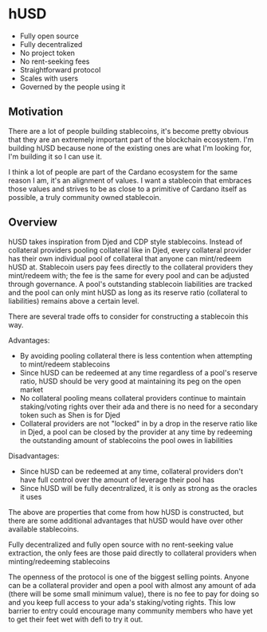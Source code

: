 # hUSD

- Fully open source
- Fully decentralized
- No project token
- No rent-seeking fees
- Straightforward protocol
- Scales with users
- Governed by the people using it

## Motivation

There are a lot of people building stablecoins, it's become pretty obvious that they are an extremely important part of the blockchain ecosystem. I'm building hUSD because none of the existing ones are what I'm looking for, I'm building it so I can use it.

I think a lot of people are part of the Cardano ecosystem for the same reason I am, it's an alignment of values. I want a stablecoin that embraces those values and strives to be as close to a primitive of Cardano itself as possible, a truly community owned stablecoin.

## Overview

hUSD takes inspiration from Djed and CDP style stablecoins. Instead of collateral providers pooling collateral like in Djed, every collateral provider has their own individual pool of collateral that anyone can mint/redeem hUSD at. Stablecoin users pay fees directly to the collateral providers they mint/redeem with; the fee is the same for every pool and can be adjusted through governance. A pool's outstanding stablecoin liabilities are tracked and the pool can only mint hUSD as long as its reserve ratio (collateral to liabilities) remains above a certain level.

There are several trade offs to consider for constructing a stablecoin this way.

Advantages:

- By avoiding pooling collateral there is less contention when attempting to mint/redeem stablecoins
- Since hUSD can be redeemed at any time regardless of a pool's reserve ratio, hUSD should be very good at maintaining its peg on the open market
- No collateral pooling means collateral providers continue to maintain staking/voting rights over their ada and there is no need for a secondary token such as Shen is for Djed
- Collateral providers are not "locked" in by a drop in the reserve ratio like in Djed, a pool can be closed by the provider at any time by redeeming the outstanding amount of stablecoins the pool owes in liabilities

Disadvantages:

- Since hUSD can be redeemed at any time, collateral providers don't have full control over the amount of leverage their pool has
- Since hUSD will be fully decentralized, it is only as strong as the oracles it uses


The above are properties that come from how hUSD is constructed, but there are some additional advantages that hUSD would have over other available stablecoins.

Fully decentralized and fully open source with no rent-seeking value extraction, the only fees are those paid directly to collateral providers when minting/redeeming stablecoins


The openness of the protocol is one of the biggest selling points. Anyone can be a collateral provider and open a pool with almost any amount of ada (there will be some small minimum value), there is no fee to pay for doing so and you keep full access to your ada's staking/voting rights. This low barrier to entry could encourage many community members who have yet to get their feet wet with defi to try it out.